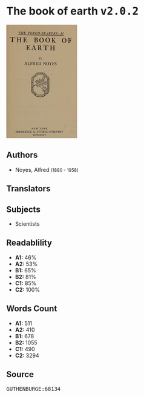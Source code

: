 # The book of earth <kbd>v2.0.2</kbd>

![](./cover.medium.jpg "")

## Authors


 - Noyes, Alfred <small>(1880 - 1958)</small>

## Translators



## Subjects


 - Scientists

## Readablility


 - **A1:** 46%
 - **A2:** 53%
 - **B1:** 65%
 - **B2:** 81%
 - **C1:** 85%
 - **C2:** 100%

## Words Count


 - **A1:** 511
 - **A2:** 410
 - **B1:** 678
 - **B2:** 1055
 - **C1:** 490
 - **C2:** 3294

## Source


<kbd>GUTHENBURGE:68134</kbd>
